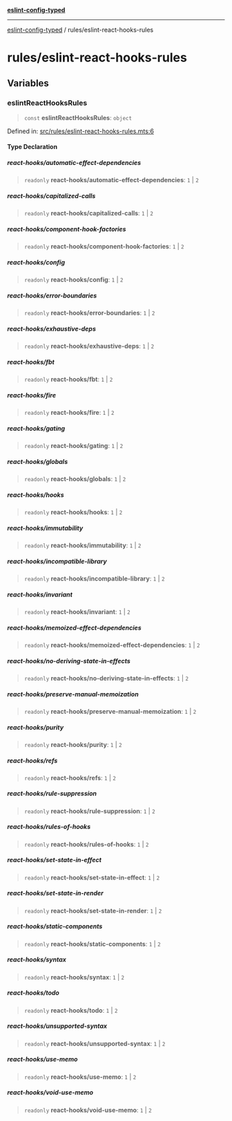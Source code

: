 [**eslint-config-typed**](../README.md)

***

[eslint-config-typed](../README.md) / rules/eslint-react-hooks-rules

# rules/eslint-react-hooks-rules

## Variables

### eslintReactHooksRules

> `const` **eslintReactHooksRules**: `object`

Defined in: [src/rules/eslint-react-hooks-rules.mts:6](https://github.com/noshiro-pf/eslint-config-typed/blob/main/src/rules/eslint-react-hooks-rules.mts#L6)

#### Type Declaration

##### react-hooks/automatic-effect-dependencies

> `readonly` **react-hooks/automatic-effect-dependencies**: `1` \| `2`

##### react-hooks/capitalized-calls

> `readonly` **react-hooks/capitalized-calls**: `1` \| `2`

##### react-hooks/component-hook-factories

> `readonly` **react-hooks/component-hook-factories**: `1` \| `2`

##### react-hooks/config

> `readonly` **react-hooks/config**: `1` \| `2`

##### react-hooks/error-boundaries

> `readonly` **react-hooks/error-boundaries**: `1` \| `2`

##### react-hooks/exhaustive-deps

> `readonly` **react-hooks/exhaustive-deps**: `1` \| `2`

##### react-hooks/fbt

> `readonly` **react-hooks/fbt**: `1` \| `2`

##### react-hooks/fire

> `readonly` **react-hooks/fire**: `1` \| `2`

##### react-hooks/gating

> `readonly` **react-hooks/gating**: `1` \| `2`

##### react-hooks/globals

> `readonly` **react-hooks/globals**: `1` \| `2`

##### react-hooks/hooks

> `readonly` **react-hooks/hooks**: `1` \| `2`

##### react-hooks/immutability

> `readonly` **react-hooks/immutability**: `1` \| `2`

##### react-hooks/incompatible-library

> `readonly` **react-hooks/incompatible-library**: `1` \| `2`

##### react-hooks/invariant

> `readonly` **react-hooks/invariant**: `1` \| `2`

##### react-hooks/memoized-effect-dependencies

> `readonly` **react-hooks/memoized-effect-dependencies**: `1` \| `2`

##### react-hooks/no-deriving-state-in-effects

> `readonly` **react-hooks/no-deriving-state-in-effects**: `1` \| `2`

##### react-hooks/preserve-manual-memoization

> `readonly` **react-hooks/preserve-manual-memoization**: `1` \| `2`

##### react-hooks/purity

> `readonly` **react-hooks/purity**: `1` \| `2`

##### react-hooks/refs

> `readonly` **react-hooks/refs**: `1` \| `2`

##### react-hooks/rule-suppression

> `readonly` **react-hooks/rule-suppression**: `1` \| `2`

##### react-hooks/rules-of-hooks

> `readonly` **react-hooks/rules-of-hooks**: `1` \| `2`

##### react-hooks/set-state-in-effect

> `readonly` **react-hooks/set-state-in-effect**: `1` \| `2`

##### react-hooks/set-state-in-render

> `readonly` **react-hooks/set-state-in-render**: `1` \| `2`

##### react-hooks/static-components

> `readonly` **react-hooks/static-components**: `1` \| `2`

##### react-hooks/syntax

> `readonly` **react-hooks/syntax**: `1` \| `2`

##### react-hooks/todo

> `readonly` **react-hooks/todo**: `1` \| `2`

##### react-hooks/unsupported-syntax

> `readonly` **react-hooks/unsupported-syntax**: `1` \| `2`

##### react-hooks/use-memo

> `readonly` **react-hooks/use-memo**: `1` \| `2`

##### react-hooks/void-use-memo

> `readonly` **react-hooks/void-use-memo**: `1` \| `2`
